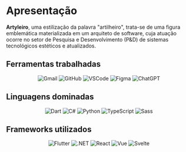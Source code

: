 # Apresentação

**Artyleiro**, uma estilização da palavra "artilheiro", trata-se de uma figura emblemática materializada em um arquiteto de software, cuja atuação ocorre no setor de Pesquisa e Desenvolvimento (P&D) de sistemas tecnológicos estéticos e atualizados.

## Ferramentas trabalhadas

<div align="center">

![Gmail](https://img.shields.io/badge/Gmail-DA005B?style=for-the-badge&logo=gmail&logoColor=white) ![GitHub](https://img.shields.io/badge/GitHub-DA005B?style=for-the-badge&logo=github&logoColor=white) ![VSCode](https://img.shields.io/badge/VSCode-DA005B?style=for-the-badge&logo=visual-studio-code&logoColor=white) ![Figma](https://img.shields.io/badge/Figma-DA005B?style=for-the-badge&logo=figma&logoColor=white) ![ChatGPT](https://img.shields.io/badge/ChatGPT-DA005B?style=for-the-badge&logo=openai&logoColor=white)

</div>

## Linguagens dominadas

<div align="center">

![Dart](https://img.shields.io/badge/Dart-9400DA?style=for-the-badge&logo=dart&logoColor=white) ![C#](https://img.shields.io/badge/C%23-9400DA?style=for-the-badge&logo=csharp&logoColor=white) ![Python](https://img.shields.io/badge/Python-9400DA?style=for-the-badge&logo=python&logoColor=white) ![TypeScript](https://img.shields.io/badge/TypeScript-9400DA?style=for-the-badge&logo=typescript&logoColor=white) ![Sass](https://img.shields.io/badge/Sass-9400DA?style=for-the-badge&logo=sass&logoColor=white)

</div>

## Frameworks utilizados

<div align="center">

![Flutter](https://img.shields.io/badge/Flutter-0030DA?style=for-the-badge&logo=flutter&logoColor=white) ![.NET](https://img.shields.io/badge/.NET-0030DA?style=for-the-badge&logo=dotnet&logoColor=white) ![React](https://img.shields.io/badge/React-0030DA?style=for-the-badge&logo=react&logoColor=white) ![Vue](https://img.shields.io/badge/Vue-0030DA?style=for-the-badge&logo=vue.js&logoColor=white) ![Svelte](https://img.shields.io/badge/Svelte-0030DA?style=for-the-badge&logo=svelte&logoColor=white)

</div>